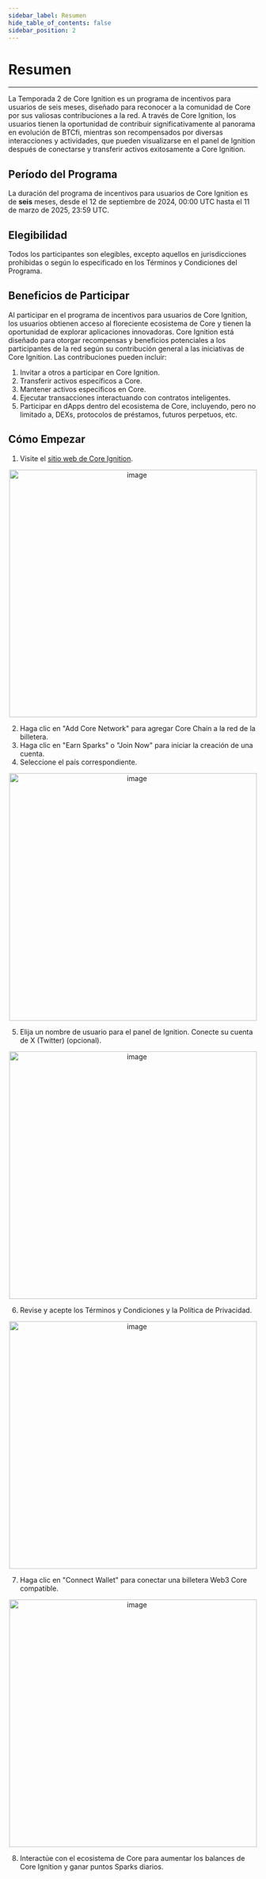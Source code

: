 ```yaml
---
sidebar_label: Resumen
hide_table_of_contents: false
sidebar_position: 2
---
```


# Resumen

---

La Temporada 2 de Core Ignition es un programa de incentivos para usuarios de seis meses, diseñado para reconocer a la comunidad de Core por sus valiosas contribuciones a la red. A través de Core Ignition, los usuarios tienen la oportunidad de contribuir significativamente al panorama en evolución de BTCfi, mientras son recompensados por diversas interacciones y actividades, que pueden visualizarse en el panel de Ignition después de conectarse y transferir activos exitosamente a Core Ignition.

## Período del Programa

La duración del programa de incentivos para usuarios de Core Ignition es de **seis** meses, desde el 12 de septiembre de 2024, 00:00 UTC hasta el 11 de marzo de 2025, 23:59 UTC.

## Elegibilidad

Todos los participantes son elegibles, excepto aquellos en jurisdicciones prohibidas o según lo especificado en los Términos y Condiciones del Programa.

## Beneficios de Participar

Al participar en el programa de incentivos para usuarios de Core Ignition, los usuarios obtienen acceso al floreciente ecosistema de Core y tienen la oportunidad de explorar aplicaciones innovadoras. Core Ignition está diseñado para otorgar recompensas y beneficios potenciales a los participantes de la red según su contribución general a las iniciativas de Core Ignition. Las contribuciones pueden incluir:

1. Invitar a otros a participar en Core Ignition.
2. Transferir activos específicos a Core.
3. Mantener activos específicos en Core.
4. Ejecutar transacciones interactuando con contratos inteligentes.
5. Participar en dApps dentro del ecosistema de Core, incluyendo, pero no limitado a, DEXs, protocolos de préstamos, futuros perpetuos, etc.

## Cómo Empezar

1. Visite el [sitio web de Core Ignition](https://ignition.coredao.org).

<p align="center">
  <img width="500" alt="image" src="https://github.com/user-attachments/assets/1b3b3ddf-ce84-485b-badb-8ed65235ab58"/>
</p>

2. Haga clic en "Add Core Network" para agregar Core Chain a la red de la billetera.
3. Haga clic en "Earn Sparks" o "Join Now" para iniciar la creación de una cuenta.
4. Seleccione el país correspondiente.

<p align="center">
  <img width="500" alt="image" src="https://github.com/user-attachments/assets/0734a1d8-463c-4ed7-8ab5-00e20f958ba2"/>
</p>

5. Elija un nombre de usuario para el panel de Ignition. Conecte su cuenta de X (Twitter) (opcional).

<p align="center">
  <img width="500" alt="image" src="https://github.com/user-attachments/assets/c591724a-aba2-4499-972f-3e83eb083b04"/>
</p>

6. Revise y acepte los Términos y Condiciones y la Política de Privacidad.

<p align="center">
  <img width="500" alt="image" src="https://github.com/user-attachments/assets/92cf2ec7-df22-4d53-8c4c-f39891b34096"/>
</p>

7. Haga clic en "Connect Wallet" para conectar una billetera Web3 Core compatible.

<p align="center">
  <img width="500" alt="image" src="https://github.com/user-attachments/assets/c04bf2de-1945-4cb6-95c4-f15a6b50b197"/>
</p>

8. Interactúe con el ecosistema de Core para aumentar los balances de Core Ignition y ganar puntos Sparks diarios.
